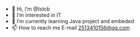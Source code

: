 - 👋 Hi, I’m @Istcb
- 👀 I’m interested in IT
- 🌱 I’m currently learning Java project and embeded
- 📫 How to reach me  E-mail 2513410156@qq.com


